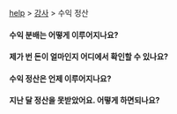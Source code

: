 [help](메인.md) > [강사](강사.md) > 수익 정산

#### 수익 분배는 어떻게 이루어지나요?

#### 제가 번 돈이 얼마인지 어디에서 확인할 수 있나요?

#### 수익 정산은 언제 이루어지나요?

#### 지난 달 정산을 못받았어요. 어떻게 하면되나요?

